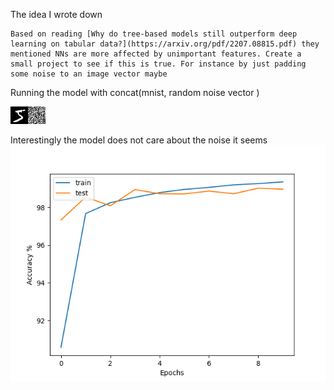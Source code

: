 The idea I wrote down
```
Based on reading [Why do tree-based models still outperform deep learning on tabular data?](https://arxiv.org/pdf/2207.08815.pdf) they mentioned NNs are more affected by unimportant features. Create a small project to see if this is true. For instance by just padding some noise to an image vector maybe
```

Running the model with concat(mnist, random noise vector )

![example.png](./example.png)


Interestingly the model does not care about the noise it seems
![Results](./results.png)
